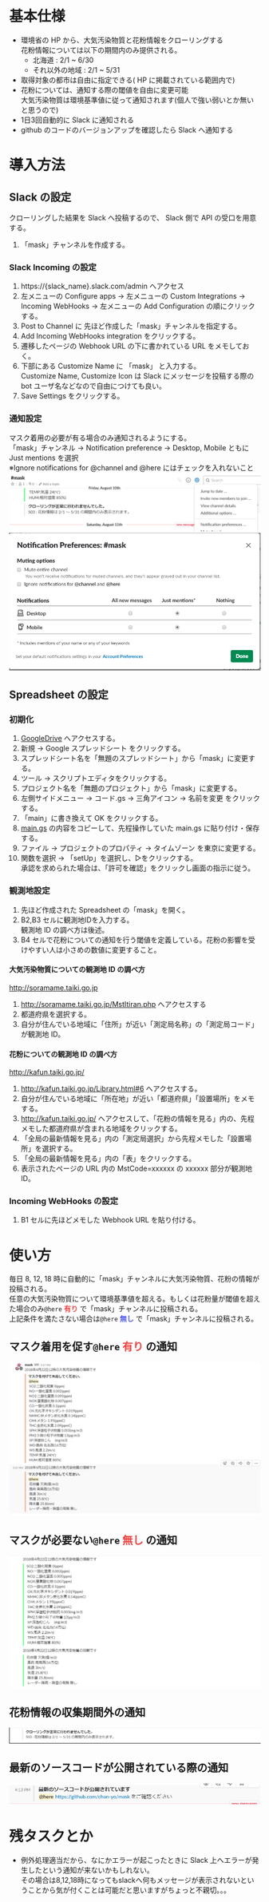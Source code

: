 # 基本仕様  
- 環境省の HP から、大気汚染物質と花粉情報をクローリングする  
花粉情報については以下の期間内のみ提供される。  
    - 北海道 : 2/1 ~ 6/30  
    - それ以外の地域 : 2/1 ~ 5/31  
- 取得対象の都市は自由に指定できる( HP に掲載されている範囲内で)  
- 花粉については、通知する際の閾値を自由に変更可能  
大気汚染物質は環境基準値に従って通知されます(個人で強い弱いとか無いと思うので)  
- 1日3回自動的に Slack に通知される  
- github のコードのバージョンアップを確認したら Slack へ通知する

# 導入方法
## Slack の設定  

クローリングした結果を Slack へ投稿するので、 Slack 側で API の受口を用意する。  
1. 「mask」チャンネルを作成する。  

### Slack Incoming の設定

1. https://{slack_name}.slack.com/admin へアクセス  
2. 左メニューの Configure apps -> 左メニューの Custom Integrations  -> Incoming WebHooks -> 左メニューの Add Configuration の順にクリックする。  
3. Post to Channel に 先ほど作成した「mask」チャンネルを指定する。  
4. Add Incoming WebHooks integration をクリックする。  
5. 遷移したページの Webhook URL の下に書かれている URL をメモしておく。  
6. 下部にある Customize Name に 「mask」 と入力する。  
Customize Name, Customize Icon は Slack にメッセージを投稿する際の bot ユーザ名などなので自由につけても良い。  
7. Save Settings をクリックする。  

### 通知設定
マスク着用の必要が有る場合のみ通知されるようにする。  
「mask」チャンネル -> Notification preference -> Desktop, Mobile ともに Just mentions を選択  
※Ignore notifications for @channel and @here にはチェックを入れないこと
![Notification preference](https://github.com/chan-yo/mask/raw/master/image/slack_notification_preference1.png "Notification preference")
![Notification preference](https://github.com/chan-yo/mask/raw/master/image/slack_notification_preference2.png "Notification preference")



## Spreadsheet の設定  
### 初期化  
1. [GoogleDrive](https://drive.google.com/drive/u/0/my-drive) へアクセスする。
2. 新規 -> Google スプレッドシート をクリックする。  
3. スプレッドシート名を「無題のスプレッドシート」から「mask」に変更する。  
4. ツール -> スクリプトエディタをクリックする。  
5. プロジェクト名を「無題のプロジェクト」から「mask」に変更する。  
6. 左側サイドメニュー -> コード.gs -> 三角アイコン -> 名前を変更 をクリックする。  
7. 「main」に書き換えて OK をクリックする。  
8. [main.gs](https://raw.githubusercontent.com/chan-yo/mask/master/main.gs) の内容をコピーして、先程操作していた main.gs に貼り付け・保存する。  
7. ファイル -> プロジェクトのプロパティ -> タイムゾーン を東京に変更する。  
8. 関数を選択 -> 「setUp」を選択し、▷をクリックする。  
承認を求められた場合は、「許可を確認」をクリックし画面の指示に従う。  

### 観測地設定  

1. 先ほど作成された Spreadsheet の「mask」を開く。
2. B2,B3 セルに観測地IDを入力する。  
観測地 ID の調べ方は後述。  
3. B4 セルで花粉についての通知を行う閾値を定義している。花粉の影響を受けやすい人は小さめの数値に変更すること。  

#### 大気汚染物質についての観測地 ID の調べ方
http://soramame.taiki.go.jp
1. http://soramame.taiki.go.jp/MstItiran.php へアクセスする
2. 都道府県を選択する。
3. 自分が住んでいる地域に「住所」が近い「測定局名称」の「測定局コード」が観測地 ID。

#### 花粉についての観測地 ID の調べ方
http://kafun.taiki.go.jp/
1. http://kafun.taiki.go.jp/Library.html#6 へアクセスする。
2. 自分が住んでいる地域に「所在地」が近い「都道府県」「設置場所」をメモする。
3. http://kafun.taiki.go.jp/ ヘアクセスして、「花粉の情報を見る」内の、先程メモした都道府県が含まれる地域をクリックする。
4. 「全局の最新情報を見る」内の「測定局選択」から先程メモした「設置場所」を選択する。
5. 「全局の最新情報を見る」内の「表」をクリックする。
6. 表示されたページの URL 内の MstCode=xxxxxx の xxxxxx 部分が観測地 ID。

### Incoming WebHooks の設定

1. B1 セルに先ほどメモした Webhook URL を貼り付ける。 

# 使い方
毎日 8, 12, 18 時に自動的に「mask」チャンネルに大気汚染物質、花粉の情報が投稿される。  
任意の大気汚染物質について環境基準値を超える。もしくは花粉量が閾値を超えた場合のみ`@here` **<font color="#EE4545">有り</font>** で「mask」チャンネルに投稿される。  
上記条件を満たさない場合は`@here` **<font color="#5358EE">無し</font>** で「mask」チャンネルに投稿される。  

## マスク着用を促す`@here` **<font color="#EE4545">有り</font>** の通知  
![大気汚染物質、花粉量が基準値を超えた場合](https://github.com/chan-yo/mask/raw/master/image/notice.png "大気汚染物質、花粉量が基準値を超えた場合")

## マスクが必要ない`@here` **<font color="#EE4545">無し</font>** の通知  
![大気汚染物質、花粉量が基準値を超えていない場合](https://github.com/chan-yo/mask/raw/master/image/no_notice.png "大気汚染物質、花粉量が基準値を超えていない場合")

## 花粉情報の収集期間外の通知  
![花粉情報の収集期間外](https://github.com/chan-yo/mask/raw/master/image/period_not_notice_about_pollen.png "花粉情報の収集期間外")

## 最新のソースコードが公開されている際の通知
![花粉情報の収集期間外](https://github.com/chan-yo/mask/raw/master/image/latest_version.png "花粉情報の収集期間外")

# 残タスクとか

- 例外処理適当だから、なにかエラーが起こったときに Slack 上へエラーが発生したという通知が来ないかもしれない。  
その場合は8,12,18時になってもslackへ何もメッセージが表示されないということから気が付くことは可能だと思いますがちょっと不親切。。。  